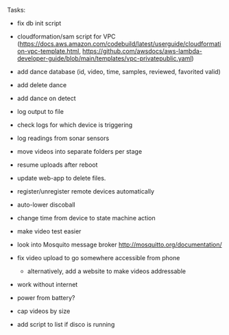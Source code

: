 
Tasks:
* fix db init script
* cloudformation/sam script for VPC (https://docs.aws.amazon.com/codebuild/latest/userguide/cloudformation-vpc-template.html, https://github.com/awsdocs/aws-lambda-developer-guide/blob/main/templates/vpc-privatepublic.yaml)
* add dance database (id, video, time, samples, reviewed, favorited valid)
* add delete dance
* add dance on detect

* log output to file
* check logs for which device is triggering
* log readings from sonar sensors
* move videos into separate folders per stage
* resume uploads after reboot
* update web-app to delete files.
* register/unregister remote devices automatically
* auto-lower discoball
* change time from device to state machine action
* make video test easier
* look into Mosquito message broker http://mosquitto.org/documentation/
* fix video upload to go somewhere accessible from phone
    * alternatively, add a website to make videos addressable
* work without internet
* power from battery?
* cap videos by size
* add script to list if disco is running
